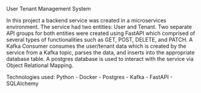 User Tenant Management System

In this project a backend service was created in a microservices environment. The service had two entities: User and Tenant. Two separate API groups for both entities were created using FastAPI which comprised of several types of functionalities such as GET, POST, DELETE, and PATCH. A Kafka Consumer consumes the user/tenant data which is created by the service from a Kafka topic, parses the data, and inserts into the appropriate database table. A postgres database is used to interact with the service via Object Relational Mapping. 

Technologies used: Python - Docker - Postgres - Kafka - FastAPI - SQLAlchemy
